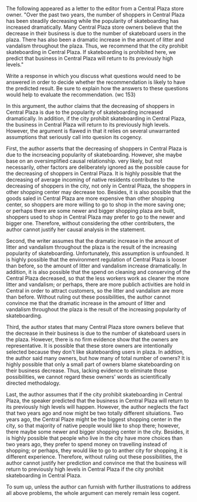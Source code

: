 The following appeared as a letter to the editor from a Central Plaza store owner.
"Over the past two years, the number of shoppers in Central Plaza has been steadily decreasing while the popularity of skateboarding has increased dramatically. Many Central Plaza store owners believe that the decrease in their business is due to the number of skateboard users in the plaza. There has also been a dramatic increase in the amount of litter and vandalism throughout the plaza. Thus, we recommend that the city prohibit skateboarding in Central Plaza. If skateboarding is prohibited here, we predict that business in Central Plaza will return to its previously high levels."

Write a response in which you discuss what questions would need to be answered in order to decide whether the recommendation is likely to have the predicted result. Be sure to explain how the answers to these questions would help to evaluate the recommendation.
(wc 153)

In this argument, the author claims that the decreasing of shoppers in Central Plaza is due to the popularity of skateboarding increased dramatically. In addition, if the city prohibit skateboarding in Central Plaza, the business in Central Plaza will return to its previously high levels. However, the argument is flawed in that it relies on several unwarranted assumptions that seriously call into quesion its cogency.

First, the author asserts that the decreasing of shoppers in Central Plaza is due to the incrseacing popularity of skateboarding. However, she maybe base on an oversimplified causal relationship. very likely, but not necessarily, other factors are deliberately ignored as the possible cause for the decreasing of shoppers in Central Plaza. It is highly possible that the decreasing of average incoming of native residents contributes to the decreasing of shoppers in the city, not only in Central Plaza, the shoppers in other shopping center may decrease too. Besides, it is also possible that the goods saled in Central Plaza are more expensive than other shopping center, so shoppers are more willing to go to shop in the more saving one; or perhaps there are some newer and bigger shopping plaza are built, shoppers used to shop in Central Plaza may prefer to go to the newer and bigger one. Therefore, without considering the other contributers, the author cannot justify her causal analysis in the statement.

Second, the writer assumes that the dramatic increase in the amount of litter and vandalism throughout the plaza is the result of the increasing popularity of skateboarding. Unfortunately, this assumption is unfounded. It is highly possible that the environment regulation of Central Plaza is looser than before, so the amount of litter and vandalism increase dramatically. In addition, it is also possible that the spend on cleaning and conserving of the Central Plaza decreased, so that the less workers work as cleaner the more litter and vandalism; or perhaps, there are more publich activities are hold in Central in order to attract customers, so the litter and vandalism are more than before. Without ruling out these possibilities, the author cannot convince me that the dramatic increase in the amount of litter and vandalism throughout the plaza is the result of the increasing popularity of skateboarding.

Third, the author states that many Central Plaza store owners believe that the decrease in their business is due to the number of skateboard users in the plaza. However, there is no firm evidence show that the owners are representative. It is possible that these store owners are intentionally selected because they don't like skateboarding users in plaza. In addtion, the author said many owners, but how many of total number of owners? It is highly possible that only a small part of owners blame skateboarding on their business decrease. Thus, lacking evidence to eliminate those possibilities, we cannot regard these owners' words as scientifically directed methodalogy.

Last, the author assumes that if the city prohibit skateboarding in Central Plaza, the speaker predicted that the business in Central Plaza will return to its previously high levels will happen. However, the author neglects the fact that two years ago and now might be two totally different situiations. Two years ago, the Central Plaze might be the biggest shopping center in the city, so that majority of native people would like to shop there; however, there maybe some newer and bigger shopping center in the city. Besides, it is highly possible that people who live in the city have more choices than two years ago, they prefer to spend money on travelling instead of shopping; or perhaps, they would like to go to anther city for shopping, it is different experience. Therefore, without ruling out these possibilities, the author cannot justify her prediction and convince me that the business will return to previously high levels in Central Plaza if the city prohibit skateboarding in Central Plaza.

To sum up, unless the author can furnish with further illustrations to address all above problems, the whole argument can merely remain less cogent. 